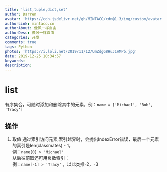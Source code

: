 ```yaml
---
title: 'list,tuple,dict,set'
author: Darren
avatar: 'https://cdn.jsdelivr.net/gh/MINTACO/cdn@1.3/img/custom/avatar.jpg'
authorLink: mintaco.cn
authorAbout: 像风一样自由
authorDesc: 像风一样自由
categories: 开发
comments: true
tags: Python
photos: 'https://i.loli.net/2019/11/12/UmZdgG8HuJ1AMPb.jpg'
date: 2019-12-25 10:34:57
keywords:
description:
---
```

# list
有序集合，可随时添加和删除其中的元素，例：`name = ['Michael', 'Bob', 'Tracy']`
## 操作
1. 取值
通过索引访问元素,索引越界时，会抛出IndexError错误，最后一个元素的索引是len(classmates) - 1。  
例：`name[0] > 'Michael'`    
从后往前取还可用负数索引：  
例：`name[-1] > 'Tracy'` ，以此类推-2，-3 

